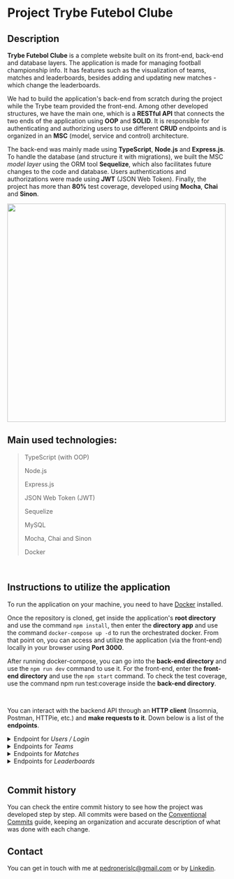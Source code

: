 # Project Trybe Futebol Clube

## Description
**Trybe Futebol Clube** is a complete website built on its front-end, back-end and database layers. The application is made for managing football championship info. It has features such as the visualization of teams, matches and leaderboards, besides adding and updating new matches - which change the leaderboards.

We had to build the application's back-end from scratch during the project while the Trybe team provided the front-end. Among other developed structures, we have the main one, which is a **RESTful API** that connects the two ends of the application using **OOP** and **SOLID**. It is responsible for authenticating and authorizing users to use different **CRUD** endpoints and is organized in an **MSC** (model, service and control) architecture.

The back-end was mainly made using **TypeScript**,  **Node.js** and **Express.js**. To handle the database (and structure it with migrations), we built the MSC *model layer* using the ORM tool **Sequelize**, which also facilitates future changes to the code and database. Users authentications and authorizations were made using **JWT** (JSON Web Token). Finally, the project has more than **80%** test coverage, developed using **Mocha**, **Chai** and **Sinon**.

<img src="https://user-images.githubusercontent.com/94147604/195465592-2bc2393e-ab07-4316-93fd-0a97ef09fe73.jpg" width="500">

<br>

## Main used technologies:
>TypeScript (with OOP)
>
>Node.js
>
>Express.js
>
>JSON Web Token (JWT)
>
>Sequelize
>
>MySQL
>
>Mocha, Chai and Sinon
>
>Docker

<br>

## Instructions to utilize the application
To run the application on your machine, you need to have <a href="https://www.docker.com/">Docker</a> installed.

Once the repository is cloned, get inside the application's **root directory** and use the command `npm install`, then enter the **directory app** and use the command `docker-compose up -d` to run the orchestrated docker. From that point on, you can access and utilize the application (via the front-end) locally in your browser using **Port 3000**.

After running docker-compose, you can go into the **back-end directory** and use the `npm run dev` command to use it. For the front-end, enter the **front-end directory** and use the `npm start` command. To check the test coverage, use the command npm run test:coverage inside the **back-end directory**.

<br>

You can interact with the backend API through an **HTTP client** (Insomnia, Postman, HTTPie, etc.) and **make requests to it**. Down below is a list of the **endpoints**.

<details>
  <summary>Endpoint for <i>Users / Login</i></summary>
  <br>
  <ul>
  <li>post('/');</li>
  <li>post('/validate');</li>
  </ul>
</details>

<details>
  <summary>Endpoints for <i>Teams</i></summary>
  <br>
  <ul>
  <li>get('/');</li>
  <li>get('/:id');</li>
  </ul>
</details>

<details>
  <summary>Endpoints for <i>Matches</i></summary>
  <br>
  <ul>
  <li>post('/');</li>
  <li>get('/');</li>
  <li>get('/:id');</li>
  <li>get('/:id/finish');</li>
  </ul>
</details>

<details>
  <summary>Endpoints for <i>Leaderboards</i></summary>
  <br>
  <ul>
  <li>get('/');</li>
  <li>get('/home');</li>
  <li>get('/away');</li>
  </ul>
</details>

<br>

## Commit history
You can check the entire commit history to see how the project was developed step by step. All commits were based on the [Conventional Commits](https://www.conventionalcommits.org/en/v1.0.0/) guide, keeping an organization and accurate description of what was done with each change.

## Contact
You can get in touch with me at pedronerislc@gmail.com or by <a href="https://www.linkedin.com/in/pedro-nl-caldas/">Linkedin</a>.
